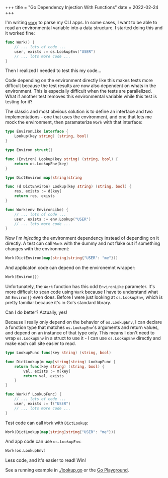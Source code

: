 +++
title = "Go Dependency Injection With Functions"
date = 2022-02-24
+++

I'm writing [`warg`](https://github.com/bbkane/warg) to parse my CLI apps. In some cases, I want to be able to read an environmental variable into a data structure. I started doing this and it worked fine:

```go
func Work() {
    // ... lots of code ...
    user, exists := os.LookupEnv("USER")
    // ... lots more code ...
}
```

Then I realized I needed to test this my code...

Code depending on the environment directly like this makes tests more difficult because the test results are now also dependent on whats in the environment. This is especially difficult when the tests are parallelized. What if another test removes this environmental variable while this test is testing for it?

The classic and most obvious solution is to define an interface and two implementations - one that uses the environment, and one that lets me mock the environment, then paramaterize `Work` with that interface:

```go
type EnvironLike interface {
	Lookup(key string) (string, bool)
}

type Environ struct{}

func (Environ) Lookup(key string) (string, bool) {
	return os.LookupEnv(key)
}

type DictEnviron map[string]string

func (d DictEnviron) Lookup(key string) (string, bool) {
	res, exists := d[key]
	return res, exists
}

func Work(env EnvironLike) {
    // ... lots of code ...
    user, exists := env.Lookup("USER")
    // ... lots more code ...
}
```

Now I'm *injecting* the environment dependency instead of depending on it directly. A test can call `Work` with the dummy and not flake out if something changes with the environment:

```go
Work(DictEnviron(map[string]string{"USER": "me"}))
```

And applicaton code can depend on the environemnt wrapper:

```go
Work(Environ{})
```

Unfortunately, the `Work` function has this odd `EnvironLike` parameter. It's more difficult to scan code using `Work` because I have to understand what an `Environ{}` even does. Before I were just looking at `os.LookupEnv`, which is pretty familiar because it's in Go's standard library.

Can I do better? Actually, yes!

Because I really only depend on the behavior of `os.LookupEnv`, I can declare a function type that matches `os.LookupEnv`'s arguments and return values, and depend on an instance of that type only. This means I don't need to wrap `os.LookupEnv` in a struct to use it - I can use `os.LookupEnv` directly and make each call site easier to read.

```go
type LookupFunc func(key string) (string, bool)

func DictLookup(m map[string]string) LookupFunc {
	return func(key string) (string, bool) {
		val, exists := m[key]
		return val, exists
	}
}

func Work(f LookupFunc) {
    // ... lots of code ...
    user, exists := f("USER")
    // ... lots more code ...
}
```

Test code can call `Work` with `DictLookup`:

```go
Work(DictLookup(map[string]string{"USER": "me"}))
```

And app code can use `os.LookupEnv`:

```go
Work(os.LookupEnv)
```

Less code, and it's easier to read! Win!

See a running example in [./lookup.go](./lookup.go) or the [Go Playground](https://go.dev/play/p/YlOxokcJAf4).
